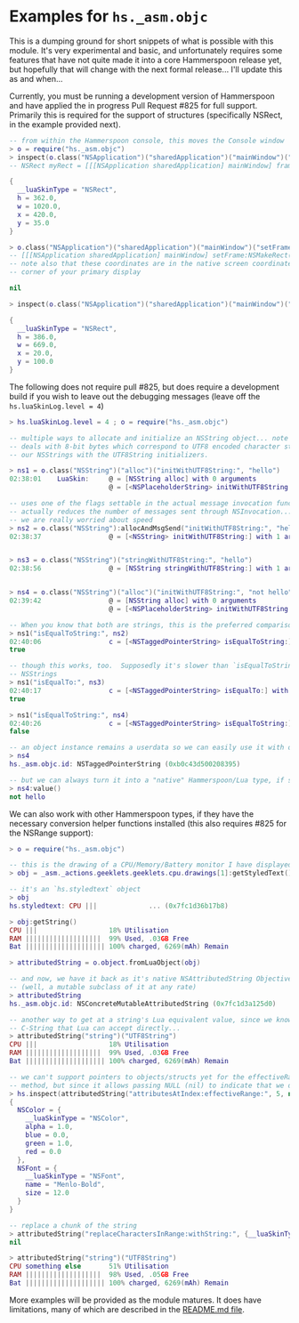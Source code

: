 Examples for `hs._asm.objc`
===========================

This is a dumping ground for short snippets of what is possible with this module.  It's very experimental and basic, and unfortunately requires some features that have not quite made it into a core Hammerspoon release yet, but hopefully that will change with the next formal release... I'll update this as and when...

Currently, you must be running a development version of Hammerspoon and have applied the in progress Pull Request #825 for full support.  Primarily this is required for the support of structures (specifically NSRect, in the example provided next).

~~~lua
-- from within the Hammerspoon console, this moves the Console window
> o = require("hs._asm.objc")
> inspect(o.class("NSApplication")("sharedApplication")("mainWindow")("frame"))
-- NSRect myRect = [[[NSApplication sharedApplication] mainWindow] frame]

{
  __luaSkinType = "NSRect",
  h = 362.0,
  w = 1020.0,
  x = 420.0,
  y = 35.0
}

> o.class("NSApplication")("sharedApplication")("mainWindow")("setFrame:display:", {__luaSkinType="NSRect", x = 20, y = 100, h = 386, w = 669}, true)
-- [[[NSApplication sharedApplication] mainWindow] setFrame:NSMakeRect(20, 100, 386, 669) display:YES]
-- note also that these coordinates are in the native screen coordinates, where (0,0) is the lower left
-- corner of your primary display

nil

> inspect(o.class("NSApplication")("sharedApplication")("mainWindow")("frame"))

{
  __luaSkinType = "NSRect",
  h = 386.0,
  w = 669.0,
  x = 20.0,
  y = 100.0
}
~~~

The following does not require pull #825, but does require a development build if you wish to leave out the debugging messages (leave off the `hs.luaSkinLog.level = 4`)

~~~lua
> hs.luaSkinLog.level = 4 ; o = require("hs._asm.objc")

-- multiple ways to allocate and initialize an NSString object... note that since Lua/Hammerspoon
-- deals with 8-bit bytes which correspond to UTF8 encoded character strings, we have to initialize
-- our NSStrings with the UTF8String initializers.

> ns1 = o.class("NSString")("alloc")("initWithUTF8String:", "hello")
02:38:01    LuaSkin:     @ = [NSString alloc] with 0 arguments
                         @ = [<NSPlaceholderString> initWithUTF8String:] with 1 arguments

-- uses one of the flags settable in the actual message invocation function `o.objc_msgSend` and
-- actually reduces the number of messages sent through NSInvocation... faster than the above, if
-- we are really worried about speed
> ns2 = o.class("NSString"):allocAndMsgSend("initWithUTF8String:", "hello")
02:38:37                 @ = [<NSString> initWithUTF8String:] with 1 arguments


> ns3 = o.class("NSString")("stringWithUTF8String:", "hello")
02:38:56                 @ = [NSString stringWithUTF8String:] with 1 arguments


> ns4 = o.class("NSString")("alloc")("initWithUTF8String:", "not hello")
02:39:42                 @ = [NSString alloc] with 0 arguments
                         @ = [<NSPlaceholderString> initWithUTF8String:] with 1 arguments

-- When you know that both are strings, this is the preferred comparison method
> ns1("isEqualToString:", ns2)
02:40:06                 c = [<NSTaggedPointerString> isEqualToString:] with 1 arguments
true

-- though this works, too.  Supposedly it's slower than `isEqualToString` when both objects are
-- NSStrings
> ns1("isEqualTo:", ns3)
02:40:17                 c = [<NSTaggedPointerString> isEqualTo:] with 1 arguments
true

> ns1("isEqualToString:", ns4)
02:40:26                 c = [<NSTaggedPointerString> isEqualToString:] with 1 arguments
false

-- an object instance remains a userdata so we can easily use it with other methods, etc.
> ns4
hs._asm.objc.id: NSTaggedPointerString (0xb0c43d500208395)

-- but we can always turn it into a "native" Hammerspoon/Lua type, if such exists...
> ns4:value()
not hello
~~~

We can also work with other Hammerspoon types, if they have the necessary conversion helper functions installed (this also requires #825 for the NSRange support):

~~~lua
> o = require("hs._asm.objc")

-- this is the drawing of a CPU/Memory/Battery monitor I have displayed on my background
> obj = _asm._actions.geeklets.geeklets.cpu.drawings[1]:getStyledText()

-- it's an `hs.styledtext` object
> obj
hs.styledtext: CPU |||             ... (0x7fc1d36b17b8)

> obj:getString()
CPU |||                  18% Utilisation
RAM |||||||||||||||||||  99% Used, .03GB Free
Bat |||||||||||||||||||| 100% charged, 6269(mAh) Remain

> attributedString = o.object.fromLuaObject(obj)

-- and now, we have it back as it's native NSAttributedString Objective-C type
-- (well, a mutable subclass of it at any rate)
> attributedString
hs._asm.objc.id: NSConcreteMutableAttributedString (0x7fc1d3a125d0)

-- another way to get at a string's Lua equivalent value, since we know UTF8String will return a
-- C-String that Lua can accept directly...
> attributedString("string")("UTF8String")
CPU |||                  18% Utilisation
RAM |||||||||||||||||||  99% Used, .03GB Free
Bat |||||||||||||||||||| 100% charged, 6269(mAh) Remain

-- we can't support pointers to objects/structs yet for the effectiveRange: portion of this
-- method, but since it allows passing NULL (nil) to indicate that we don't care about it...
> hs.inspect(attributedString("attributesAtIndex:effectiveRange:", 5, nil):value())
{
  NSColor = {
    __luaSkinType = "NSColor",
    alpha = 1.0,
    blue = 0.0,
    green = 1.0,
    red = 0.0
  },
  NSFont = {
    __luaSkinType = "NSFont",
    name = "Menlo-Bold",
    size = 12.0
  }
}

-- replace a chunk of the string
> attributedString("replaceCharactersInRange:withString:", {__luaSkinType="NSRange", location=4, length=14}, o.class("NSString")("stringWithUTF8String:", "something else"))
nil

> attributedString("string")("UTF8String")
CPU something else       51% Utilisation
RAM |||||||||||||||||||  98% Used, .05GB Free
Bat |||||||||||||||||||| 100% charged, 6269(mAh) Remain
~~~

More examples will be provided as the module matures.  It does have limitations, many of which are described in the [README.md file](README.md).